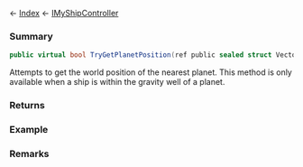 ← [Index](Api-Index) ← [IMyShipController](Sandbox.ModAPI.Ingame.IMyShipController)

### Summary

```csharp
public virtual bool TryGetPlanetPosition(ref public sealed struct Vector3D position)
```

Attempts to get the world position of the nearest planet. This method is only available when a ship is within the gravity well of a planet.

### Returns



### Example

### Remarks

